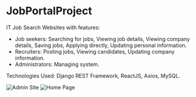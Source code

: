 # JobPortalProject
IT Job Search Websites with features:
- Job seekers: Searching for jobs, Viewing job details, Viewing company details, Saving jobs, Applying directly, Updating personal information. 
- Recruiters: Posting jobs, Viewing candidates, Updating company information. 
- Administrators: Managing system.

Technologies Used: Django REST Framework, ReactJS, Axios, MySQL.

![Admin Site](https://i.imgur.com/TSjaPcl.png)
![Home Page](https://i.imgur.com/Vh6jGST.png)

